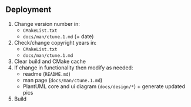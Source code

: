 ## Deployment

1.  Change version number in:
    - `CMakeList.txt`
    - `docs/man/ctune.1.md` (+ date)
2.  Check/change copyright years in:
    - `CMakeList.txt`
    - `docs/man/ctune.1.md`
3.  Clear build and CMake cache
4.  If change in functionality then modify as needed:
    - readme (`README.md`) 
    - man page (`docs/man/ctune.1.md`)
    - PlantUML core and ui diagram (`docs/design/*`) + generate updated pics
5. Build